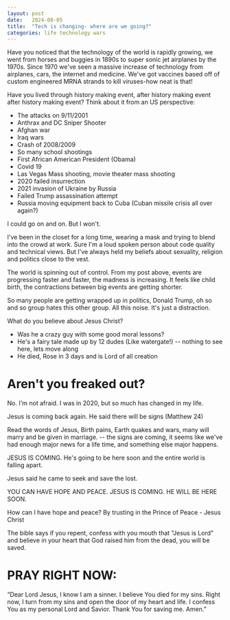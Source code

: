 ```yaml
---
layout: post
date:   2024-08-05
title:  "Tech is changing- where are we going?"
categories: life technology wars
---
```


Have you noticed that the technology of the world is rapidly growing, we went from horses and buggies in 1890s to super sonic jet airplanes by the 1970s. Since 1970 we've seen a massive increase of technology from airplanes, cars, the internet and medicine. We've got vaccines based off of custom engineered MRNA strands to kill viruses-how neat is that!

Have you lived through history making event, after history making event after history making event? Think about it from an US perspective:
* The attacks on 9/11/2001
* Anthrax and DC Sniper Shooter
* Afghan war
* Iraq wars
* Crash of 2008/2009
* So many school shootings
* First African American President (Obama)
* Covid 19
* Las Vegas Mass shooting, movie theater mass shooting
* 2020 failed insurrection
* 2021 invasion of Ukraine by Russia
* Failed Trump assassination attempt
* Russia moving equipment back to Cuba (Cuban missile crisis all over again?)

I could go on and on. But I won't.

I've been in the closet for a long time, wearing a mask and trying to blend into the crowd at work. Sure I'm a loud spoken person about code quality and technical views. But I've always held my beliefs about sexuality, religion and politics close to the vest.

The world is spinning out of control. From my post above, events are progressing faster and faster, the madness is increasing. It feels like child birth, the contractions between big events are getting shorter.

So many people are getting wrapped up in politics, Donald Trump, oh so and so group hates this other group. All this noise. It's just a distraction.

What do you believe about Jesus Christ?

* Was he a crazy guy with some good moral lessons?
* He's a fairy tale made up by 12 dudes (Like watergate!) -- nothing to see here, lets move along
* He died, Rose in 3 days and is Lord of all creation

# Aren't you freaked out?
No. I'm not afraid. I was in 2020, but so much has changed in my life.

Jesus is coming back again. He said there will be signs (Matthew 24)

Read the words of Jesus, Birth pains, Earth quakes and wars, many will marry and be given in marriage. -- the signs are coming, it seems like we've had enough major news for a life time, and something else major happens.

JESUS IS COMING. He's going to be here soon and the entire world is falling apart.

Jesus said he came to seek and save the lost.

YOU CAN HAVE HOPE AND PEACE. JESUS IS COMING. HE WILL BE HERE SOON.

How can I have hope and peace? By trusting in the Prince of Peace - Jesus Christ

The bible says if you repent, confess with you mouth that "Jesus is Lord" and believe in your heart that God raised him from the dead, you will be saved.

# PRAY RIGHT NOW:

“Dear Lord Jesus, I know I am a sinner. I believe You died for my sins. Right now, I turn from my sins and open the door of my heart and life. I confess You as my personal Lord and Savior. Thank You for saving me. Amen.”
